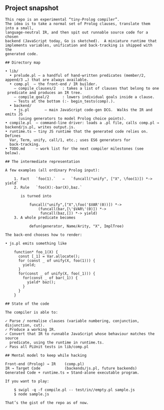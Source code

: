 ## Project snapshot

    This repo is an experimental “tiny‑Prolog compiler”.
    The idea is to take a normal set of Prolog clauses, translate them
    into a small,
    language‑neutral IR, and then spit out runnable source code for a
    chosen
    backend (JavaScript today, Go is sketched).  A miniature runtime that
    implements variables, unification and back‑tracking is shipped with
    the
    generated code.

    ## Directory map

    • lib/
      • prelude.pl – a handful of hand‑written predicates (member/2,
    append/3 …) that are always available.
      • comp.pl  – the front‑end / IR builder.
        – compile_clauses/2   : takes a list of clauses that belong to one
     predicate and produces an IR tree.
        – compile_goal/2      : lowers individual goals inside a clause.
        – Tests at the bottom (:- begin_tests(comp).).
      • backend/
        • js.pl       – main JavaScript code‑gen DCG.  Walks the IR and
    emits JS
          (using generators to model Prolog choice points).
    • compile.pl  – command‑line driver: loads a .pl file, calls comp.pl → backend/js.pl, writes output.js.
    • runtime.ts – tiny JS runtime that the generated code relies on.
    Defines
      Var, Term, unify, call/1, etc.; uses ES6 generators for
      back‑tracking.
    • TODO.md     – work list for the next compiler milestones (see
    below).

    ## The intermediate representation

    A few examples (all ordinary Prolog input):

        1. Fact   `foo(1).`   ⇒   `funcall("unify", ["X", \foo(1)]) *->
    yield`
        2. Rule   `foo(X):-bar(X),baz.`

           is turned into

               funcall("unify",["X",\foo('$VAR'(0))]) *->
                   (funcall(bar,[\'$VAR\'(0)]) *->
                    funcall(baz,[]) *-> yield)
        3. A whole predicate becomes

               defun(generator, Name/Arity, "X", ImplTree)

    The back‑end chooses how to render:

    • js.pl emits something like

        function* foo_1(X) {
          const [_1] = Var.allocate();
          for (const _ of unify(X, foo(1))) {
            yield;
          }
          for(const _ of unify(X, foo(_1))) {
            for(const _ of bar(_1)) {
              yield* baz();
            }
          }
        }

    ## State of the code

    The compiler is able to:

    ✓ Parse / normalise clauses (variable numbering, conjunction,
    disjunction, cut).
    ✓ Produce a working IR.
    ✓ Convert that IR to runnable JavaScript whose behaviour matches the
    source
      predicate, using the runtime in runtime.ts.
    ✓ Pass all PLUnit tests in lib/comp.pl

    ## Mental model to keep while hacking

    Front‑end (Prolog) → IR    (comp.pl)
    IR → Target Code           (backends/js.pl, future backends)
    Generated Code + runtime.ts = Stand‑alone executable program.

    If you want to play:

        $ swipl -q -f compile.pl -- test/in//empty.pl sample.js
        $ node sample.js

    That’s the gist of the repo as of now.
